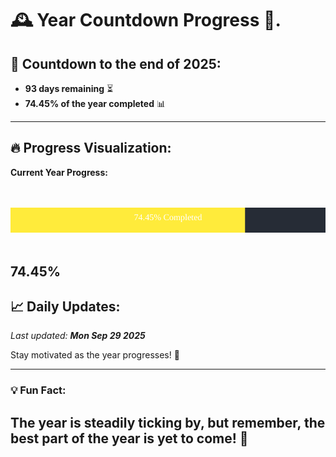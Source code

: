 
# &#x1F570; **Year Countdown Progress** &#x1F389;.

## &#x1F4C5; Countdown to the end of 2025:
- **93 days remaining** &#x23F3;
- **74.45% of the year completed** &#x1F4CA;

---

## &#x1F525; **Progress Visualization**:

**Current Year Progress:**

<br><br>
![Progress Bar](https://raw.githubusercontent.com/dayanidigv/year-countdown-progress/main/progress-bar.svg)
<br><br>

**74.45%**
---

## &#x1F4C8; **Daily Updates**:

_Last updated: **Mon Sep 29 2025**_

Stay motivated as the year progresses! &#x1F680;

--- 

### &#x1F4A1; **Fun Fact:**
The year is steadily ticking by, but remember, the best part of the year is yet to come! &#x1F31F;
---
